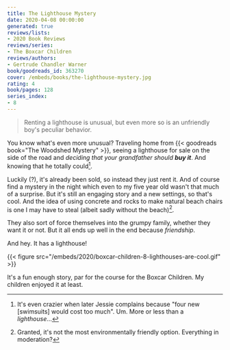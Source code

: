 ```yaml
---
title: The Lighthouse Mystery
date: 2020-04-08 00:00:00
generated: true
reviews/lists:
- 2020 Book Reviews
reviews/series:
- The Boxcar Children
reviews/authors:
- Gertrude Chandler Warner
book/goodreads_id: 363270
cover: /embeds/books/the-lighthouse-mystery.jpg
rating: 4
book/pages: 128
series_index:
- 8
---
```

> Renting a lighthouse is unusual, but even more so is an unfriendly boy's peculiar behavior.

You know what's even more unusual? Traveling home from {{< goodreads book="The Woodshed Mystery" >}}, seeing a lighthouse for sale on the side of the road and _deciding that your grandfather should **buy it**_. And knowing that he totally could[^wat].  

<!--more-->

Luckily (?), it's already been sold, so instead they just rent it. And of course find a mystery in the night which even to my five year old wasn't that much of a surprise. But it's still an engaging story and a new settings, so that's cool. And the idea of using concrete and rocks to make natural beach chairs is one I may have to steal (albeit sadly without the beach)[^environment].  

They also sort of force themselves into the grumpy family, whether they want it or not. But it all ends up well in the end because _friendship_.  

And hey. It has a lighthouse!  

{{< figure src="/embeds/2020/boxcar-children-8-lighthouses-are-cool.gif" >}}

It's a fun enough story, par for the course for the Boxcar Children. My children enjoyed it at least.  

[^wat]: It's even crazier when later Jessie complains because "four new [swimsuits] would cost too much". Um. More or less than a _lighthouse_...  

[^environment]: Granted, it's not the most environmentally friendly option. Everything in moderation?